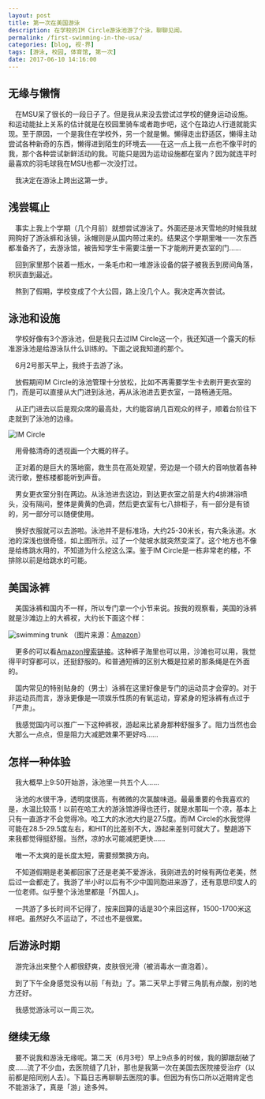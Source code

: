 ```yaml
---
layout: post
title: 第一次在美国游泳
description: 在学校的IM Circle游泳池游了个泳，聊聊见闻。
permalink: /first-swimming-in-the-usa/
categories: [blog, 视·界]
tags: [游泳, 校园, 体育馆, 第一次]
date: 2017-06-10 14:16:00
--- 
```


<!--「http://lanternd.qiniudn.com/Pic4Post/」-->

## 无缘与懒惰

　在MSU呆了很长的一段日子了。但是我从来没去尝试过学校的健身运动设施。和运动能扯上关系的估计就是在校园里骑车或者跑步吧，这个在路边人行道就能实现。至于原因，一个是我住在学校外，另一个就是懒。懒得走出舒适区，懒得主动尝试各种新奇的东西，懒得进到陌生的环境去——在这一点上我一点也不像平时的我，那个各种尝试新鲜活动的我。可能只是因为运动设施都在室内？因为就连平时最喜欢的羽毛球我在MSU也都一次没打过。

　我决定在游泳上跨出这第一步。

## 浅尝辄止

　事实上我上个学期（几个月前）就想尝试游泳了。外面还是冰天雪地的时候我就网购好了游泳裤和泳镜，泳帽则是从国内带过来的。结果这个学期里唯一一次东西都准备齐了，去游泳馆，被告知学生卡需要注册一下才能刷开更衣室的门……

　回到家里那个装着一瓶水，一条毛巾和一堆游泳设备的袋子被我丢到房间角落，积灰直到最近。

　熬到了假期，学校变成了个大公园，路上没几个人。我决定再次尝试。

## 泳池和设施

　学校好像有3个游泳池，但是我只去过IM Circle这一个，我还知道一个露天的标准游泳池是给游泳队什么训练的。下面之说我知道的那个。

　6月2号那天早上，我终于去游了泳。

　放假期间IM Circle的泳池管理十分放松，比如不再需要学生卡去刷开更衣室的门，而是可以直接从大门进到泳池，再从泳池进去更衣室，一路畅通无阻。

　从正门进去以后是观众席的最高处，大约能容纳几百观众的样子，顺着台阶往下走就到了泳池的边缘。

![IM Circle](http://lanternd.qiniudn.com/Pic4Post/first-swimming-in-the-usa/swimming-pool-im-circle.png)

　用骨骼清奇的透视画一个大概的样子。

　正对着的是巨大的落地窗，救生员在高处观望，旁边是一个硕大的音响放着各种流行歌，整栋楼都能听到声音。

　男女更衣室分别在两边。从泳池进去这边，到达更衣室之前是大约4排淋浴喷头，没有隔间，整体是黄黄的色调，然后更衣室有七八排柜子，有一部分是有锁的，另一部分可以随便使用。

　换好衣服就可以去游啦。泳池并不是标准场，大约25-30米长，有六条泳道。水池的深浅也很奇怪，如上图所示。过了一个陡坡水就突然变深了。这个地方也不像是给练跳水用的，不知道为什么挖这么深。鉴于IM Circle是一栋非常老的楼，不排除以前是给跳水的可能。

## 美国泳裤

　美国泳裤和国内不一样，所以专门拿一个小节来说。按我的观察看，美国的泳裤就是沙滩边上的大裤衩，大约长下面这个样：

![swimming trunk](https://m.media-amazon.com/images/S/aplus-media/vc/90f45142-1600-4793-87b8-0115859c266c._SR285,285_.png)
（图片来源：[Amazon](https://www.amazon.com/Speedo-Marina-Basic-Watershorts-XX-Large/dp/B005QXF9RK/ref=sr_1_1?ie=UTF8&qid=1497122185&sr=8-1&keywords=swimming%20marine%20trunk)）

　更多的可以看[Amazon搜索链接](https://www.amazon.com/s/ref=nb_sb_noss?url=search-alias=aps&field-keywords=swimming%20marine%20trunk)。这种裤子海里也可以用，沙滩也可以用，我觉得平时穿都可以，还挺舒服的。和普通短裤的区别大概是拉紧的那条绳是在外面的。

　国内常见的特别贴身的（男士）泳裤在这里好像是专门的运动员才会穿的。对于非运动员而言，游泳更像是一项娱乐性质的有氧运动，穿紧身的短泳裤有点过于「严肃」。

　我感觉国内可以推广一下这种裤衩，游起来比紧身那种舒服多了。阻力当然也会大那么一点点，但是阻力大减肥效果不更好吗……

## 怎样一种体验

　我大概早上9:50开始游，泳池里一共五个人……

　泳池的水很干净，透明度很高，有微微的次氯酸味道。最最重要的令我喜欢的是，水温比较高！以前在哈工大的游泳馆游得也还行，就是水那叫一个凉，基本上只有一直游才不会觉得冷。哈工大的水池大约是27.5度。而IM Circle的水我觉得可能在28.5-29.5度左右，和HIT的比差别不大，游起来差别可就大了。整趟游下来我都觉得挺舒服。当然，凉的水可能减肥更快……

　唯一不太爽的是长度太短，需要频繁换方向。

　不知道假期是老美都回家了还是老美不爱游泳，我刚进去的时候有两位老美，然后过一会都走了。我游了半小时以后有不少中国同胞进来游了，还有意思印度人的一位老师。似乎整个泳池里都是「外国人」。

　一共游了多长时间不记得了，按来回算的话是30个来回这样，1500-1700米这样吧。虽然好久不运动了，不过也不是很累。

## 后游泳时期

　游完泳出来整个人都很舒爽，皮肤很光滑（被消毒水一直泡着）。

　到了下午全身感觉没有以前「有劲」了。第二天早上手臂三角肌有点酸，别的地方还好。

　我感觉游泳可以一周三次。

## 继续无缘

　要不说我和游泳无缘呢。第二天（6月3号）早上9点多的时候，我的脚跟刮破了皮……流了不少血，去医院缝了几针，那也是我第一次在美国去医院接受治疗（以前都是陪同别人去）。下篇日志再聊聊去医院的事。但因为有伤口所以近期肯定也不能游泳了，真是「游」途多舛。

